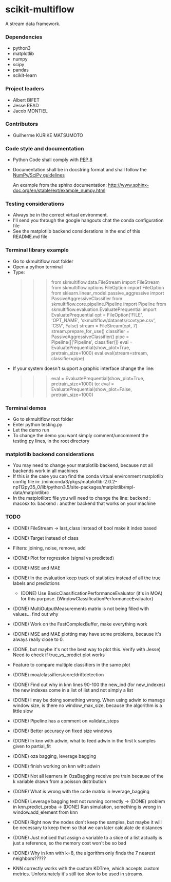 # scikit-multiflow

A stream data framework.

### Dependencies

* python3
* matplotlib
* numpy
* scipy
* pandas
* scikit-learn

### Project leaders

* Albert BIFET
* Jesse READ
* Jacob MONTIEL

### Contributors

* Guilherme KURIKE MATSUMOTO


### Code style and documentation
* Python Code shall comply with [PEP 8](https://www.python.org/dev/peps/pep-0008/)

* Documentation shall be in docstring format and shall follow the [NumPy/SciPy guidelines](https://github.com/numpy/numpy/blob/master/doc/HOWTO_DOCUMENT.rst.txt)

    An example from the sphinx documentation: http://www.sphinx-doc.org/en/stable/ext/example_numpy.html

### Testing considerations
* Always be in the correct virtual environment.
* I'll send you through the google hangouts chat the conda configuration file
* See the matplotlib backend considerations in the end of this README.md file

### Terminal library example
* Go to skmultiflow root folder
* Open a python terminal
* Type:
    >>> from skmultiflow.data.FileStream import FileStream
    >>> from skmultiflow.options.FileOption import FileOption
    >>> from sklearn.linear_model.passive_aggressive import PassiveAggressiveClassifier
    >>> from skmultiflow.core.pipeline.Pipeline import Pipeline
    >>> from skmultiflow.evaluation.EvaluatePrequential import EvaluatePrequential
    >>> opt = FileOption('FILE', 'OPT_NAME', 'skmultiflow/datasets/covtype.csv', 'CSV', False)
    >>> stream = FileStream(opt, 7)
    >>> stream.prepare_for_use()
    >>> classifier = PassiveAggressiveClassifier()
    >>> pipe = Pipeline([('Pipeline', classifier)])
    >>> eval = EvaluatePrequential(show_plot=True, pretrain_size=1000)
    >>> eval.eval(stream=stream, classifier=pipe)
* If your system doesn't support a graphic interface change the line:
    >>> eval = EvaluatePrequential(show_plot=True, pretrain_size=1000)
    to:
    >>> eval = EvaluatePrequential(show_plot=False, pretrain_size=1000)

### Terminal demos
* Go to skmultiflow root folder
* Enter python testing.py
* Let the demo run
* To change the demo you want simply comment/uncomment the testing.py lines, in the root directory

### matplotlib backend considerations
* You may need to change your matplotlib backend, because not all backends work in all machines
* If this is the case you can find the conda virtual environment matplotlib config file in:
    /miniconda3/pkgs/matplotlib-2.0.2-np112py35_0/lib/python3.5/site-packages/matplotlib/mpl-data/matplotlibrc
* In the matplotlibrc file you will need to change the line:
    backend     : macosx
    to:
    backend     : another backend that works on your machine

### TODO
* (DONE) FileStream -> last_class instead of bool make it index based
* (DONE) Target instead of class
* Filters: joining, noise, remove, add
* (DONE) Plot for regression (signal vs predicted)
* (DONE) MSE and MAE
* (DONE) In the evaluation keep track of statistics instead of all the true labels and predictions
    * (DONE) Use BasicClassificationPerformanceEvaluator (it's in MOA) for this purpose. (WindowClassificationPerformanceEvaluator)
* (DONE) MultiOutputMeasurements matrix is not being filled with values... find out why
* (DONE) Work on the FastComplexBuffer, make everything work

* (DONE) MSE and MAE plotting may have some problems, because it's always really close to 0.
* (DONE, but maybe it's not the best way to plot this. Verify with Jesse) Need to check if true_vs_predict plot works
* Feature to compare multiple classifiers in the same plot

* (DONE) moa/classifiers/core/driftdetection

* (DONE) Find out why in knn lines 90-100 the new_ind (for new_indexes) the new indexes come in a list of list and not simply a list

* (DONE) I may be doing something wrong. When using adwin to manage window size, is there no window_max_size, because the algorithm is a little slow
* (DONE) Pipeline has a comment on validate_steps
* (DONE) Better accuracy on fixed size windows
* (DONE) In knn with adwin, what to feed adwin in the first k samples given to partial_fit

* (DONE) oza bagging, leverage bagging
* (DONE) finish working on knn wiht adwin

* (DONE) Not all learners in OzaBagging receive pre train because of the k variable drawn from a poisson distribution

* (DONE) What is wrong with the code matrix in leverage_bagging
* (DONE) Leverage bagging test not running correctly    -> (DONE) problem in knn.predict_proba
                                                        -> (DONE) Run simulation, something is wrong in window.add_element from knn

* (DONE) Right now the nodes don't keep the samples, but maybe it will be necessary to keep them so that we can later calculate de distances
* (DONE) Just noticed that assign a variable to a slice of a list actually is just a reference, so the memory cost won't be so bad
* (DONE) Why in knn with k=8, the algorithm only finds the 7 nearest neighbors?????

* KNN correctly works with the custom KDTree, which accepts custom metrics. Unfortunately it's still too slow to be used in streams.
